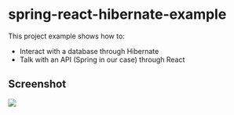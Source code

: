 # spring-react-hibernate-example

This project example shows how to:
- Interact with a database through Hibernate
- Talk with an API (Spring in our case) through React

## Screenshot

![](https://i.img:ur.com/98LqXXV.gif)